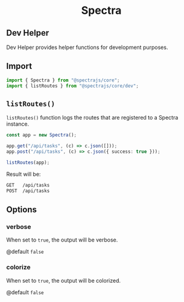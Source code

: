 <h1 align="center">Spectra</h1>

## Dev Helper

Dev Helper provides helper functions for development purposes.

## Import

```ts
import { Spectra } from "@spectrajs/core";
import { listRoutes } from "@spectrajs/core/dev";
```

## `listRoutes()`

`listRoutes()` function logs the routes that are registered to a Spectra instance.

```ts
const app = new Spectra();

app.get("/api/tasks", (c) => c.json([]));
app.post("/api/tasks", (c) => c.json({ success: true }));

listRoutes(app);
```

Result will be:

```txt
GET   /api/tasks
POST  /api/tasks
```

## Options

### verbose

When set to `true`, the output will be verbose.

@default `false`

### colorize

When set to `true`, the output will be colorized.

@default `false`
